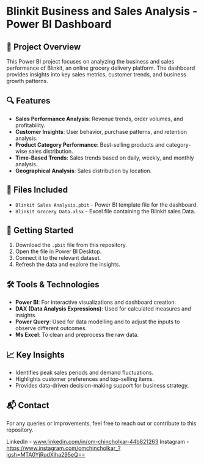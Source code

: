 # Blinkit Business and Sales Analysis - Power BI Dashboard

## 📌 Project Overview

This Power BI project focuses on analyzing the business and sales performance of Blinkit, an online grocery delivery platform. The dashboard provides insights into key sales metrics, customer trends, and business growth patterns.

## 🔍 Features

- **Sales Performance Analysis**: Revenue trends, order volumes, and profitability.
- **Customer Insights**: User behavior, purchase patterns, and retention analysis.
- **Product Category Performance**: Best-selling products and category-wise sales distribution.
- **Time-Based Trends**: Sales trends based on daily, weekly, and monthly analysis.
- **Geographical Analysis**: Sales distribution by location.

## 📂 Files Included

- `Blinkit Sales Analysis.pbit` - Power BI template file for the dashboard.
- `Blinkit Grocery Data.xlsx` - Excel file containing the Blinkit sales Data.

## 🚀 Getting Started

1. Download the `.pbit` file from this repository.
2. Open the file in Power BI Desktop.
3. Connect it to the relevant dataset.
4. Refresh the data and explore the insights.

## 🛠 Tools & Technologies

- **Power BI**: For interactive visualizations and dashboard creation.
- **DAX (Data Analysis Expressions)**: Used for calculated measures and insights.
- **Power Query**: Used for data modelling and to adjust the inputs to observe different outcomes.
- **Ms Excel**: To clean and preprocess the raw data.


## 📈 Key Insights

- Identifies peak sales periods and demand fluctuations.
- Highlights customer preferences and top-selling items.
- Provides data-driven decision-making support for business strategy.

## 📬 Contact

For any queries or improvements, feel free to reach out or contribute to this repository.

LinkedIn - www.linkedin.com/in/om-chincholkar-44b821263
Instagram - https://www.instagram.com/omchincholkar_?igsh=MTA0YjRudXlha295eQ==



